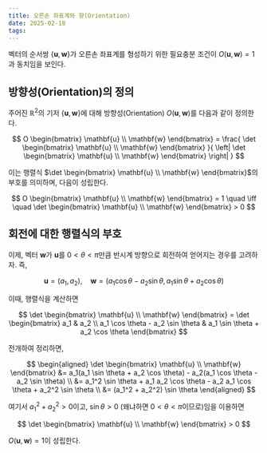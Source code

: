 ```yaml
---
title: 오른손 좌표계와 향(Orientation)
date: 2025-02-18
tags:
---
```

벡터의 순서쌍 $\{ \mathbf{u}, \mathbf{w} \}$가 오른손 좌표계를 형성하기 위한 필요충분 조건이 $O( \mathbf{u}, \mathbf{w} ) = 1$과 동치임을 보인다.

## 방향성(Orientation)의 정의

주어진 $\mathbb{R}^2$의 기저 $\{ \mathbf{u}, \mathbf{w} \}$에 대해 방향성(Orientation) $O( \mathbf{u}, \mathbf{w} )$를 다음과 같이 정의한다.

$$
O \begin{bmatrix} \mathbf{u} \\ \mathbf{w} \end{bmatrix} = \frac{ \det \begin{bmatrix} \mathbf{u} \\ \mathbf{w} \end{bmatrix} }{ \left| \det \begin{bmatrix} \mathbf{u} \\ \mathbf{w} \end{bmatrix} \right| }
$$

이는 행렬식 $\det \begin{bmatrix} \mathbf{u} \\ \mathbf{w} \end{bmatrix}$의 부호를 의미하며, 다음이 성립한다.

$$
O \begin{bmatrix} \mathbf{u} \\ \mathbf{w} \end{bmatrix} = 1 \quad \iff \quad \det \begin{bmatrix} \mathbf{u} \\ \mathbf{w} \end{bmatrix} > 0
$$

## 회전에 대한 행렬식의 부호

이제, 벡터 $\mathbf{w}$가 $\mathbf{u}$를 $0 < \theta < \pi$만큼 반시계 방향으로 회전하여 얻어지는 경우를 고려하자. 즉,

$$
\mathbf{u} = ( a_{1}, a_2 ), \quad \mathbf{w} = (a_1 \cos \theta - a_2 \sin \theta, a_1 \sin \theta + a_2 \cos \theta )
$$

이때, 행렬식을 계산하면

$$
\det \begin{bmatrix} \mathbf{u} \\ \mathbf{w} \end{bmatrix} = \det \begin{bmatrix} a_1 & a_2 \\ a_1 \cos \theta - a_2 \sin \theta & a_1 \sin \theta + a_2 \cos \theta \end{bmatrix}
$$

전개하여 정리하면,

$$
\begin{aligned}
\det \begin{bmatrix} \mathbf{u} \\ \mathbf{w} \end{bmatrix} &= a_1(a_1 \sin \theta + a_2 \cos \theta) - a_2(a_1 \cos \theta - a_2 \sin \theta) \\
&= a_1^2 \sin \theta + a_1 a_2 \cos \theta - a_2 a_1 \cos \theta + a_2^2 \sin \theta \\
&= (a_1^2 + a_2^2) \sin \theta
\end{aligned}
$$

여기서 $a_1^2 + a_2^2 > 0$이고, $\sin \theta > 0$ (왜냐하면 $0 < \theta < \pi$이므로)임을 이용하면

$$
\det \begin{bmatrix} \mathbf{u} \\ \mathbf{w} \end{bmatrix} > 0
$$

$O( \mathbf{u}, \mathbf{w} ) = 1$이 성립한다.
